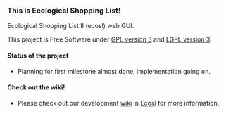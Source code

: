 
### This is Ecological Shopping List!

Ecological Shopping List II (ecosl) web GUI.

This project is Free Software under [GPL version 3](http://www.gnu.org/licenses/gpl.txt) and
[LGPL version 3](http://www.gnu.org/licenses/lgpl.txt).


#### Status of the project

* Planning for first milestone almost done, implementation going on.

#### Check out the wiki!

* Please check out our development [wiki](https://github.com/mtapoja/ecosl/wiki) in [Ecosl](https://github.com/mtapoja/ecosl) for more information.
